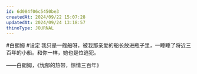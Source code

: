 ```yaml
---
id: 6d084f06c5450be3
createdAt: 2024/09/22 15:07:28
updatedAt: 2024/09/24 13:18:57
thinoType: JOURNAL
---
```

#白朗姆 #设定 我只是一艘船呀，被我那亲爱的船长放进瓶子里，一睡睡了将近三百年的小船。和你一样，她也是位逃犯。

——白朗姆，《忧郁的热带，惊情三百年》